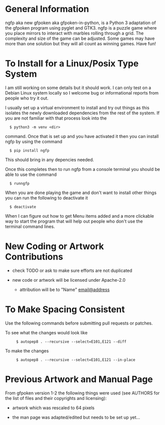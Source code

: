 


# General Information

ngfp aka new gfpoken aka gfpoken-in-python, is a Python 3 adaptation of the gfpoken program using pyglet and GTK3.  ngfp is a puzzle game where you place mirrors to interact with marbles rolling through a grid.  The complexity and size of the game can be adjusted.  Some games may have more than one solution but they will all count as winning games.  Have fun!



# To Install for a Linux/Posix Type System

  I am still working on some details but it should work.  I can only test on a Debian Linux system locally so I welcome bug or informational reports from people who try it out.

  I usually set up a virtual environment to install and try out things as this isolates the newly downloaded dependencies from the rest of the system.  If you are not familiar with that process look into the


```shell
  $ python3 -m venv <dir>
```


 command.  Once that is set up and you have activated it then you can install ngfp by using the command


```shell
  $ pip install ngfp
```

  This should bring in any depencies needed.

  Once this completes then to run ngfp from a console terminal you should be able to use the command


```shell
  $ runngfp
```


  When you are done playing the game and don't want to install other things you can run the following to deactivate it


```shell
  $ deactivate
```


  When I can figure out how to get Menu items added and a more clickable way to start the program that will help out people who don't use the terminal command lines.



# New Coding or Artwork Contributions

  - check TODO or ask to make sure efforts are not duplicated

  - new code or artwork will be licensed under Apache-2.0
    - attribution will be to "Name" <email@address>


# To Make Spacing Consistent

  Use the following commands before submitting pull requests or 
patches.


  To see what the changes would look like


```shell
     $ autopep8 . --recursive --select=E101,E121 --diff
```


  To make the changes


```shell
     $ autopep8 . --recursive --select=E101,E121 --in-place
```



# Previous Artwork and Manual Page

  From gfpoken version 1-2 the following things were used (see AUTHORS for the list of files and their copyrights and licensing):

  - artwork which was rescaled to 64 pixels

  - the man page was adapted/edited but needs to be set up yet...



